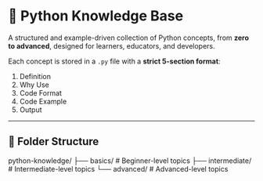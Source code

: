 # 🐍 Python Knowledge Base

A structured and example-driven collection of Python concepts, from **zero to advanced**, designed for learners, educators, and developers.

Each concept is stored in a `.py` file with a **strict 5-section format**:
1. Definition  
2. Why Use  
3. Code Format  
4. Code Example  
5. Output  

---

## 📁 Folder Structure
python-knowledge/
├── basics/ # Beginner-level topics
├── intermediate/ # Intermediate-level topics
└── advanced/ # Advanced-level topics

